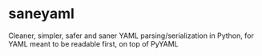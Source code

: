 # saneyaml
Cleaner, simpler, safer and saner YAML parsing/serialization in Python, for YAML meant to be readable first, on top of PyYAML
